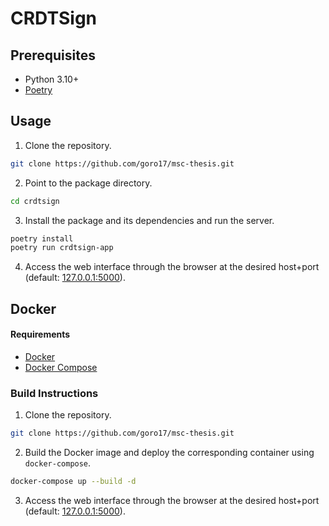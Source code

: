 # CRDTSign

## Prerequisites
- Python 3.10+
- [Poetry](https://python-poetry.org/)

## Usage
1. Clone the repository.
```bash
git clone https://github.com/goro17/msc-thesis.git
```
2. Point to the package directory.
```bash
cd crdtsign
```
3. Install the package and its dependencies and run the server.
```bash
poetry install
poetry run crdtsign-app
```
4. Access the web interface through the browser at the desired host+port (default: [127.0.0.1:5000](http://127.0.0.1:5000/)).

## Docker
#### Requirements

- [Docker](https://www.docker.com/)
- [Docker Compose](https://docs.docker.com/compose/)

### Build Instructions
1. Clone the repository.
```bash
git clone https://github.com/goro17/msc-thesis.git
```

2. Build the Docker image and deploy the corresponding container using `docker-compose`.
```bash
docker-compose up --build -d
```

3. Access the web interface through the browser at the desired host+port (default: [127.0.0.1:5000](http://127.0.0.1:5000/)).
